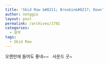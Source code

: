 ```yaml
---
title: 'Skid Row &#8211; Breakin&#8217; Down'
author: netggio
layout: post
permalink: /archives/1781
categories:
  - 음악
tags:
  - Skid Row
---
```

  
  
오랜만에 들어도 좋네~~ &nbsp; 사운드 굿~
